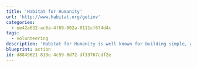 ```yaml
---
title: 'Habitat for Humanity'
url: 'http://www.habitat.org/getinv'
categories:
  - ee42a632-ac6a-4f89-802a-8111cf674d4c
tags:
  - volunteering
description: 'Habitat for Humanity is well known for building simple, affordable homes for people in need. But recently the organization has implemented new programs recognizing climate change as a major threat to the environment and which can destroy the homes they build.'
blueprint: action
id: d8849621-813e-4c59-8d72-df33767cdf2e
---
```

